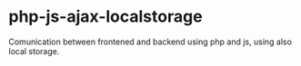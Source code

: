 # php-js-ajax-localstorage
Comunication between frontened and backend using php and js, using also local storage.
